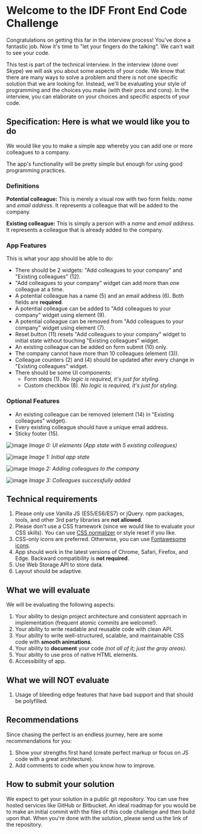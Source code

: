 # Welcome to the IDF Front End Code Challenge

Congratulations on getting this far in the interview process! You've done a fantastic job. Now it's time to "let your fingers do the talking". We can't wait to see your code. 

This test is part of the technical interview. In the interview (done over Skype) we will ask you about some aspects of your code. We know that there are many ways to solve a problem and there is not one specific solution that we are looking for. Instead, we'll be evaluating your style of programming and the choices you make (with their pros and cons). In the interview, you can elaborate on your choices and specific aspects of your code. 

## Specification: Here is what we would like you to do

We would like you to make a simple app whereby you can add one or more colleagues to a company. 

The app's functionality will be pretty simple but enough for using good programming practices. 

### Definitions

**Potential colleague:** This is merely a visual row with two form fields: *name* and *email address*. It represents a colleague that will be added to the company.

**Existing colleague:** This is simply a person with a *name* and *email address*. It represents a colleague that is already added to the company.

### App Features

This is what your app should be able to do:

 - There should be 2 widgets: "Add colleagues to your company" and "Existing colleagues" (12).
 - "Add colleagues to your company" widget can add more than one colleague at a time.
 - A potential colleague has a name (5) and an email address (6). Both fields are **required**.
 - A potential colleague can be added to "Add colleagues to your company" widget using element (9).
 - A potential colleague can be removed from "Add colleagues to your company" widget using element (7).
 - Reset button (11) resets "Add colleagues to your company" widget to initial state without touching "Existing colleagues" widget.
 - An existing colleague can be added on form submit (10) only.
 - The company cannot have more than 10 colleagues (element (3)).
 - Colleague counters (2) and (4) should be updated after every change in "Existing colleagues" widget.
 - There should be some UI components:
     - Form steps (1). *No logic is required, it's just for styling.*
     - Custom checkbox (8). *No logic is required, it's just for styling.*
     
### Optional Features
 - An existing colleague can be removed (element (14) in "Existing colleagues" widget).
 - Every existing colleague should have a unique email address.
 - Sticky footer (15).
 
![image](https://user-images.githubusercontent.com/5278175/29818354-a27b6452-8cc4-11e7-8502-4c5a2f670a0b.png)
_Image 0: UI elements (App state with 5 existing colleagues)_

![image](https://user-images.githubusercontent.com/5278175/29817995-f5f1f710-8cc2-11e7-8f1f-c9a5c7ab8800.png)
_Image 1: Initial app state_

![image](https://user-images.githubusercontent.com/5278175/29818114-8806948a-8cc3-11e7-8c83-da9977e2ed21.png)
_Image 2: Adding colleagues to the company_

![image](https://user-images.githubusercontent.com/5278175/29818141-a850e376-8cc3-11e7-8364-a7b26f6cfa9f.png)
_Image 3: Colleagues successfully added_

## Technical requirements
 1. Please only use Vanilla JS (ES5/ES6/ES7) or jQuery. npm packages, tools, and other 3rd party libraries are **not allowed**.
 1. Please don't use a CSS framework (since we would like to evaluate your CSS skills). You can use [CSS normalizer](https://necolas.github.io/normalize.css/) or style reset if you like.
 1. CSS-only icons are preferred. Otherwise, you can use [Fontawesome icons](http://fontawesome.io/icons/).
 1. App should work in the latest versions of Chrome, Safari, Firefox, and Edge. Backward compatibility is **not required**. 
 1. Use Web Storage API to store data.
 1. Layout should be adaptive.


## What we will evaluate
We will be evaluating the following aspects:
 1. Your ability to design project architecture and consistent approach in implementation (frequent atomic commits are welcome!).
 1. Your ability to write readable and reusable code with clean API.
 1. Your ability to write well-structured, scalable, and maintainable CSS code with **smooth animations**.
 1. Your ability to **document** your code *(not all of it; just the gray areas)*.
 1. Your ability to use pros of native HTML elements.
 1. Accessibility of app.



## What we will NOT evaluate
 1. Usage of bleeding edge features that have bad support and that should be polyfilled.
 
 
## Recommendations
Since chasing the perfect is an endless journey, here are some recommendations for you:
 1. Show your strengths first hand (create perfect markup or focus on JS code with a great architecture).
 1. Add comments to code when you know how to improve.

## How to submit your solution
We expect to get your solution in a public git repository. You can use free hosted services like GitHub or Bitbucket. An ideal roadmap for you would be to make an initial commit with the files of this code challenge and then build upon that. When you're done with the solution, please send us the link of the repository.
